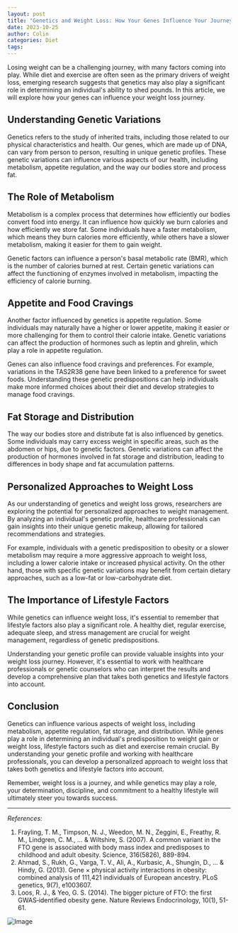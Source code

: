 ```yaml
---
layout: post
title: "Genetics and Weight Loss: How Your Genes Influence Your Journey"
date: 2023-10-25
author: Colin
categories: Diet
tags: 
---
```


Losing weight can be a challenging journey, with many factors coming into play. While diet and exercise are often seen as the primary drivers of weight loss, emerging research suggests that genetics may also play a significant role in determining an individual's ability to shed pounds. In this article, we will explore how your genes can influence your weight loss journey.

## Understanding Genetic Variations

Genetics refers to the study of inherited traits, including those related to our physical characteristics and health. Our genes, which are made up of DNA, can vary from person to person, resulting in unique genetic profiles. These genetic variations can influence various aspects of our health, including metabolism, appetite regulation, and the way our bodies store and process fat.

## The Role of Metabolism

Metabolism is a complex process that determines how efficiently our bodies convert food into energy. It can influence how quickly we burn calories and how efficiently we store fat. Some individuals have a faster metabolism, which means they burn calories more efficiently, while others have a slower metabolism, making it easier for them to gain weight.

Genetic factors can influence a person's basal metabolic rate (BMR), which is the number of calories burned at rest. Certain genetic variations can affect the functioning of enzymes involved in metabolism, impacting the efficiency of calorie burning.

## Appetite and Food Cravings

Another factor influenced by genetics is appetite regulation. Some individuals may naturally have a higher or lower appetite, making it easier or more challenging for them to control their calorie intake. Genetic variations can affect the production of hormones such as leptin and ghrelin, which play a role in appetite regulation.

Genes can also influence food cravings and preferences. For example, variations in the TAS2R38 gene have been linked to a preference for sweet foods. Understanding these genetic predispositions can help individuals make more informed choices about their diet and develop strategies to manage food cravings.

## Fat Storage and Distribution

The way our bodies store and distribute fat is also influenced by genetics. Some individuals may carry excess weight in specific areas, such as the abdomen or hips, due to genetic factors. Genetic variations can affect the production of hormones involved in fat storage and distribution, leading to differences in body shape and fat accumulation patterns.

## Personalized Approaches to Weight Loss

As our understanding of genetics and weight loss grows, researchers are exploring the potential for personalized approaches to weight management. By analyzing an individual's genetic profile, healthcare professionals can gain insights into their unique genetic makeup, allowing for tailored recommendations and strategies.

For example, individuals with a genetic predisposition to obesity or a slower metabolism may require a more aggressive approach to weight loss, including a lower calorie intake or increased physical activity. On the other hand, those with specific genetic variations may benefit from certain dietary approaches, such as a low-fat or low-carbohydrate diet.

## The Importance of Lifestyle Factors

While genetics can influence weight loss, it's essential to remember that lifestyle factors also play a significant role. A healthy diet, regular exercise, adequate sleep, and stress management are crucial for weight management, regardless of genetic predispositions.

Understanding your genetic profile can provide valuable insights into your weight loss journey. However, it's essential to work with healthcare professionals or genetic counselors who can interpret the results and develop a comprehensive plan that takes both genetics and lifestyle factors into account.

## Conclusion

Genetics can influence various aspects of weight loss, including metabolism, appetite regulation, fat storage, and distribution. While genes play a role in determining an individual's predisposition to weight gain or weight loss, lifestyle factors such as diet and exercise remain crucial. By understanding your genetic profile and working with healthcare professionals, you can develop a personalized approach to weight loss that takes both genetics and lifestyle factors into account.

Remember, weight loss is a journey, and while genetics may play a role, your determination, discipline, and commitment to a healthy lifestyle will ultimately steer you towards success.

---
*References:*
1. Frayling, T. M., Timpson, N. J., Weedon, M. N., Zeggini, E., Freathy, R. M., Lindgren, C. M., ... & Wiltshire, S. (2007). A common variant in the FTO gene is associated with body mass index and predisposes to childhood and adult obesity. Science, 316(5826), 889-894.
2. Ahmad, S., Rukh, G., Varga, T. V., Ali, A., Kurbasic, A., Shungin, D., ... & Hindy, G. (2013). Gene × physical activity interactions in obesity: combined analysis of 111,421 individuals of European ancestry. PLoS genetics, 9(7), e1003607.
3. Loos, R. J., & Yeo, G. S. (2014). The bigger picture of FTO: the first GWAS‐identified obesity gene. Nature Reviews Endocrinology, 10(1), 51-61.

![Image](https://source.unsplash.com/1600x900/?weightloss)